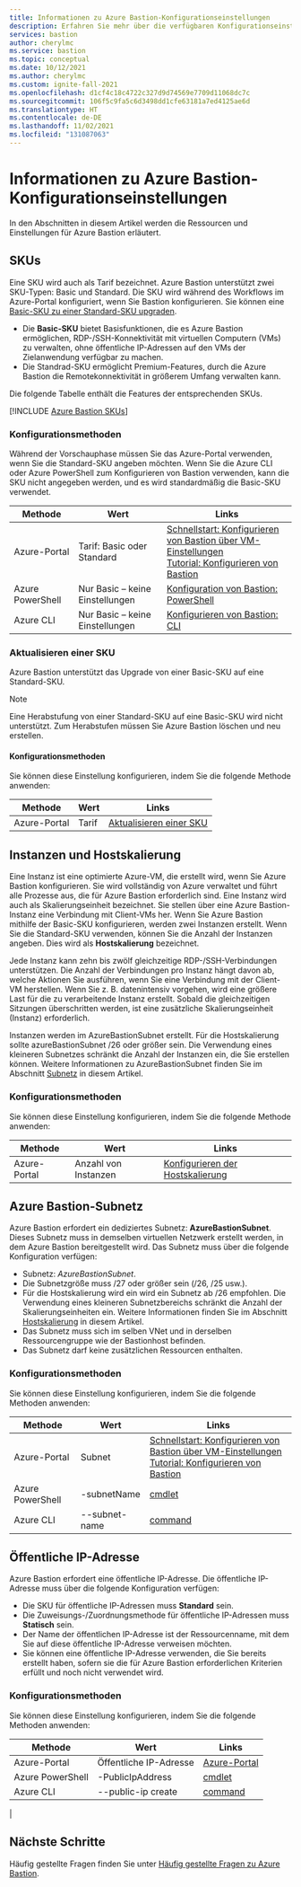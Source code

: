 ```yaml
---
title: Informationen zu Azure Bastion-Konfigurationseinstellungen
description: Erfahren Sie mehr über die verfügbaren Konfigurationseinstellungen für Azure Bastion.
services: bastion
author: cherylmc
ms.service: bastion
ms.topic: conceptual
ms.date: 10/12/2021
ms.author: cherylmc
ms.custom: ignite-fall-2021
ms.openlocfilehash: d1cf4c18c4722c327d9d74569e7709d11068dc7c
ms.sourcegitcommit: 106f5c9fa5c6d3498dd1cfe63181a7ed4125ae6d
ms.translationtype: HT
ms.contentlocale: de-DE
ms.lasthandoff: 11/02/2021
ms.locfileid: "131087063"
---
```

# <a name="about-bastion-configuration-settings"></a>Informationen zu Azure Bastion-Konfigurationseinstellungen

In den Abschnitten in diesem Artikel werden die Ressourcen und Einstellungen für Azure Bastion erläutert.

## <a name="skus"></a><a name="skus"></a>SKUs

Eine SKU wird auch als Tarif bezeichnet. Azure Bastion unterstützt zwei SKU-Typen: Basic und Standard. Die SKU wird während des Workflows im Azure-Portal konfiguriert, wenn Sie Bastion konfigurieren. Sie können eine [Basic-SKU zu einer Standard-SKU upgraden](#upgradesku).

* Die **Basic-SKU** bietet Basisfunktionen, die es Azure Bastion ermöglichen, RDP-/SSH-Konnektivität mit virtuellen Computern (VMs) zu verwalten, ohne öffentliche IP-Adressen auf den VMs der Zielanwendung verfügbar zu machen.
* Die Standrad-SKU ermöglicht Premium-Features, durch die Azure Bastion die Remotekonnektivität in größerem Umfang verwalten kann.

Die folgende Tabelle enthält die Features der entsprechenden SKUs. 

[!INCLUDE [Azure Bastion SKUs](../../includes/bastion-sku.md)]

### <a name="configuration-methods"></a>Konfigurationsmethoden

Während der Vorschauphase müssen Sie das Azure-Portal verwenden, wenn Sie die Standard-SKU angeben möchten. Wenn Sie die Azure CLI oder Azure PowerShell zum Konfigurieren von Bastion verwenden, kann die SKU nicht angegeben werden, und es wird standardmäßig die Basic-SKU verwendet.

| Methode | Wert | Links |
| --- | --- | --- |
| Azure-Portal | Tarif: Basic oder <br>Standard | [Schnellstart: Konfigurieren von Bastion über VM-Einstellungen](quickstart-host-portal.md)<br>[Tutorial: Konfigurieren von Bastion](tutorial-create-host-portal.md) |
| Azure PowerShell | Nur Basic – keine Einstellungen |[Konfiguration von Bastion: PowerShell](bastion-create-host-powershell.md) |
| Azure CLI |  Nur Basic – keine Einstellungen | [Konfigurieren von Bastion: CLI](create-host-cli.md) |

### <a name="upgrade-a-sku"></a><a name="upgradesku"></a>Aktualisieren einer SKU

Azure Bastion unterstützt das Upgrade von einer Basic-SKU auf eine Standard-SKU.

> [!NOTE]
> Eine Herabstufung von einer Standard-SKU auf eine Basic-SKU wird nicht unterstützt. Zum Herabstufen müssen Sie Azure Bastion löschen und neu erstellen.
>

#### <a name="configuration-methods"></a>Konfigurationsmethoden

Sie können diese Einstellung konfigurieren, indem Sie die folgende Methode anwenden:

| Methode | Wert | Links |
| --- | --- | --- |
| Azure-Portal |Tarif  | [Aktualisieren einer SKU](upgrade-sku.md)|

## <a name="instances-and-host-scaling"></a><a name="instance"></a>Instanzen und Hostskalierung

Eine Instanz ist eine optimierte Azure-VM, die erstellt wird, wenn Sie Azure Bastion konfigurieren. Sie wird vollständig von Azure verwaltet und führt alle Prozesse aus, die für Azure Bastion erforderlich sind. Eine Instanz wird auch als Skalierungseinheit bezeichnet. Sie stellen über eine Azure Bastion-Instanz eine Verbindung mit Client-VMs her. Wenn Sie Azure Bastion mithilfe der Basic-SKU konfigurieren, werden zwei Instanzen erstellt. Wenn Sie die Standard-SKU verwenden, können Sie die Anzahl der Instanzen angeben. Dies wird als **Hostskalierung** bezeichnet. 

Jede Instanz kann zehn bis zwölf gleichzeitige RDP-/SSH-Verbindungen unterstützen. Die Anzahl der Verbindungen pro Instanz hängt davon ab, welche Aktionen Sie ausführen, wenn Sie eine Verbindung mit der Client-VM herstellen. Wenn Sie z. B. datenintensiv vorgehen, wird eine größere Last für die zu verarbeitende Instanz erstellt. Sobald die gleichzeitigen Sitzungen überschritten werden, ist eine zusätzliche Skalierungseinheit (Instanz) erforderlich. 

Instanzen werden im AzureBastionSubnet erstellt. Für die Hostskalierung sollte azureBastionSubnet /26 oder größer sein. Die Verwendung eines kleineren Subnetzes schränkt die Anzahl der Instanzen ein, die Sie erstellen können. Weitere Informationen zu AzureBastionSubnet finden Sie im Abschnitt [Subnetz](#subnet) in diesem Artikel.

### <a name="configuration-methods"></a>Konfigurationsmethoden

Sie können diese Einstellung konfigurieren, indem Sie die folgende Methode anwenden:

| Methode | Wert | Links |
| --- | --- | --- |
| Azure-Portal |Anzahl von Instanzen  | [Konfigurieren der Hostskalierung](configure-host-scaling.md)|


## <a name="azure-bastion-subnet"></a><a name="subnet"></a>Azure Bastion-Subnetz

Azure Bastion erfordert ein dediziertes Subnetz: **AzureBastionSubnet**. Dieses Subnetz muss in demselben virtuellen Netzwerk erstellt werden, in dem Azure Bastion bereitgestellt wird. Das Subnetz muss über die folgende Konfiguration verfügen:

* Subnetz: *AzureBastionSubnet*.
* Die Subnetzgröße muss /27 oder größer sein (/26, /25 usw.).
* Für die Hostskalierung wird ein wird ein Subnetz ab /26 empfohlen. Die Verwendung eines kleineren Subnetzbereichs schränkt die Anzahl der Skalierungseinheiten ein. Weitere Informationen finden Sie im Abschnitt [Hostskalierung](#instance) in diesem Artikel.
* Das Subnetz muss sich im selben VNet und in derselben Ressourcengruppe wie der Bastionhost befinden.
* Das Subnetz darf keine zusätzlichen Ressourcen enthalten.

### <a name="configuration-methods"></a>Konfigurationsmethoden

Sie können diese Einstellung konfigurieren, indem Sie die folgende Methoden anwenden:

| Methode | Wert | Links |
| --- | --- |--- |
| Azure-Portal | Subnet  |[Schnellstart: Konfigurieren von Bastion über VM-Einstellungen](quickstart-host-portal.md)<br>[Tutorial: Konfigurieren von Bastion](tutorial-create-host-portal.md)|
| Azure PowerShell | -subnetName|[cmdlet](/powershell/module/az.network/new-azbastion#parameters) |
| Azure CLI |  --subnet-name | [command](/cli/azure/network/vnet#az_network_vnet_create) |

## <a name="public-ip-address"></a><a name="public-ip"></a>Öffentliche IP-Adresse

Azure Bastion erfordert eine öffentliche IP-Adresse. Die öffentliche IP-Adresse muss über die folgende Konfiguration verfügen:

* Die SKU für öffentliche IP-Adressen muss **Standard** sein.
* Die Zuweisungs-/Zuordnungsmethode für öffentliche IP-Adressen muss **Statisch** sein.
* Der Name der öffentlichen IP-Adresse ist der Ressourcenname, mit dem Sie auf diese öffentliche IP-Adresse verweisen möchten.
* Sie können eine öffentliche IP-Adresse verwenden, die Sie bereits erstellt haben, sofern sie die für Azure Bastion erforderlichen Kriterien erfüllt und noch nicht verwendet wird.

### <a name="configuration-methods"></a>Konfigurationsmethoden

Sie können diese Einstellung konfigurieren, indem Sie die folgende Methoden anwenden:

| Methode | Wert | Links |
| --- | --- |--- |
| Azure-Portal | Öffentliche IP-Adresse |[Azure-Portal](https://portal.azure.com)|
| Azure PowerShell | -PublicIpAddress| [cmdlet](/powershell/module/az.network/new-azbastion#parameters)  |
| Azure CLI | --public-ip create |[command](/cli/azure/network/public-ip)
|

## <a name="next-steps"></a>Nächste Schritte

Häufig gestellte Fragen finden Sie unter [Häufig gestellte Fragen zu Azure Bastion](bastion-faq.md).
